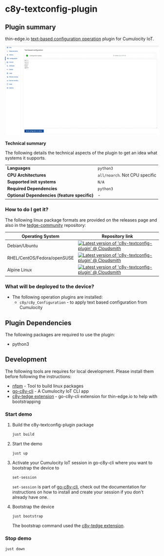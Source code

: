 # c8y-textconfig-plugin

## Plugin summary

thin-edge.io [text-based configuration operation](https://cumulocity.com/guides/reference/smartrest-two/#configuration-513) plugin for Cumulocity IoT.

![docs](docs/images/config.png)

**Technical summary**

The following details the technical aspects of the plugin to get an idea what systems it supports.

|||
|--|--|
|**Languages**|`python3`|
|**CPU Architectures**|`all/noarch`. Not CPU specific|
|**Supported init systems**|`N/A`|
|**Required Dependencies**|`python3`|
|**Optional Dependencies (feature specific)**|-|

### How to do I get it?

The following linux package formats are provided on the releases page and also in the [tedge-community](https://cloudsmith.io/~thinedge/repos/community/packages/) repository:

|Operating System|Repository link|
|--|--|
|Debian/Ubuntu|[![Latest version of 'c8y-textconfig-plugin' @ Cloudsmith](https://api-prd.cloudsmith.io/v1/badges/version/thinedge/community/deb/c8y-textconfig-plugin/latest/a=all;d=any-distro%252Fany-version;t=binary/?render=true&show_latest=true)](https://cloudsmith.io/~thinedge/repos/community/packages/detail/deb/c8y-textconfig-plugin/latest/a=all;d=any-distro%252Fany-version;t=binary/)|
|RHEL/CentOS/Fedora/openSUSE|[![Latest version of 'c8y-textconfig-plugin' @ Cloudsmith](https://api-prd.cloudsmith.io/v1/badges/version/thinedge/community/rpm/c8y-textconfig-plugin/latest/a=noarch;d=any-distro%252Fany-version;t=binary/?render=true&show_latest=true)](https://cloudsmith.io/~thinedge/repos/community/packages/detail/rpm/c8y-textconfig-plugin/latest/a=noarch;d=any-distro%252Fany-version;t=binary/)|
|Alpine Linux|[![Latest version of 'c8y-textconfig-plugin' @ Cloudsmith](https://api-prd.cloudsmith.io/v1/badges/version/thinedge/community/alpine/c8y-textconfig-plugin/latest/a=noarch;d=alpine%252Fany-version/?render=true&show_latest=true)](https://cloudsmith.io/~thinedge/repos/community/packages/detail/alpine/c8y-textconfig-plugin/latest/a=noarch;d=alpine%252Fany-version/)|


### What will be deployed to the device?

* The following operation plugins are installed:
    * `c8y/c8y_Configuration` - to apply text based configuration from Cumulocity

## Plugin Dependencies

The following packages are required to use the plugin:

* python3

## Development

The following tools are requires for local development. Please install them before following the instructions:

* [nfpm](https://nfpm.goreleaser.com/tips/) - Tool to build linux packages
* [go-c8y-cli](https://goc8ycli.netlify.app/) - A Cumulocity IoT CLI app
* [c8y-tedge extension](https://github.com/thin-edge/c8y-tedge) - go-c8y-cli extension for thin-edge.io to help with bootstrapping

### Start demo

1. Build the c8y-textconfig-plugin package

    ```sh
    just build
    ```

2. Start the demo

    ```sh
    just up
    ```

3. Activate your Cumulocity IoT session in go-c8y-cli where you want to bootstrap the device to

    ```sh
    set-session
    ```

    `set-session` is part of [go-c8y-cli](https://goc8ycli.netlify.app/), check out the documentation for instructions on how to install and create your session if you don't already have one.

4. Bootstrap the device

    ```sh
    just bootstrap
    ```

    The bootstrap command used the [c8y-tedge extension](https://github.com/thin-edge/c8y-tedge).

### Stop demo

```sh
just down
```
